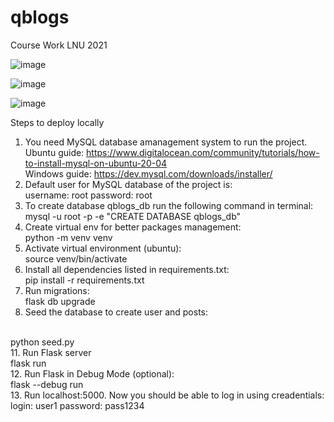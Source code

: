 # qblogs
Course Work LNU 2021

![image](https://github.com/graveetone/qblogs/assets/98279909/338185f1-b1f1-4c33-9451-165a4c573a7b)

![image](https://github.com/graveetone/qblogs/assets/98279909/0f824833-5339-48ce-9896-9b9a25d4457b)

![image](https://github.com/graveetone/qblogs/assets/98279909/68a5f5bb-c97a-4b6b-887b-0a6fe1b924f3)

Steps to deploy locally
1. You need MySQL database amanagement system to run the project.
   <br>
   Ubuntu guide: https://www.digitalocean.com/community/tutorials/how-to-install-mysql-on-ubuntu-20-04
   <br>
   Windows guide: https://dev.mysql.com/downloads/installer/
3. Default user for MySQL database of the project is:
   <br>
   username: root
   password: root
4. To create database qblogs_db run the following command in terminal:
   <br>
   mysql -u root -p -e "CREATE DATABASE qblogs_db"
   <br>
6. Create virtual env for better packages management:
   <br>
   python -m venv venv
   <br>
7. Activate virtual environment (ubuntu):
   <br>
   source venv/bin/activate
   <br>
8. Install all dependencies listed in requirements.txt:
   <br>
   pip install -r requirements.txt
   <br>
9. Run migrations:
   <br>
   flask db upgrade
   <br>
10. Seed the database to create user and posts:
   <br>
   python seed.py
   <br>
11. Run Flask server
   <br>
  flask run
   <br>
12. Run Flask in Debug Mode (optional):
   <br>
    flask --debug run
   <br>
13. Run localhost:5000. Now you should be able to log in using creadentials:
   <br>
    login: user1
    password: pass1234
